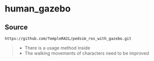 # human_gazebo

## Source

```shell
https://github.com/TempleRAIL/pedsim_ros_with_gazebo.git
```

> - There is a usage method inside
> - The walking movements of characters need to be improved
